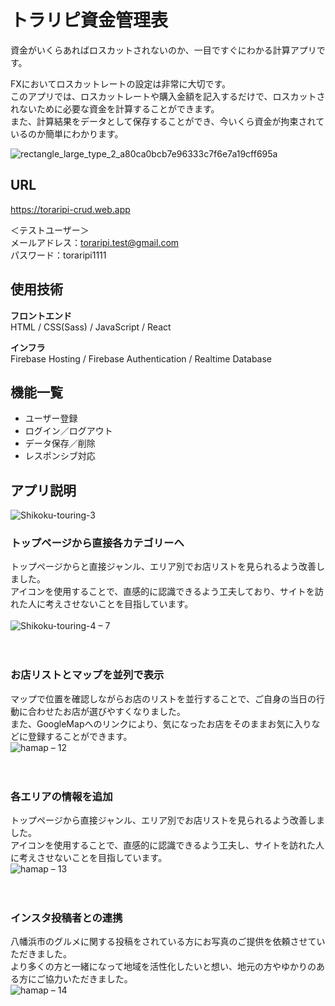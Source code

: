 # トラリピ資金管理表

資金がいくらあればロスカットされないのか、一目ですぐにわかる計算アプリです。

FXにおいてロスカットレートの設定は非常に大切です。  
このアプリでは、ロスカットレートや購入金額を記入するだけで、ロスカットされないために必要な資金を計算することができます。  
また、計算結果をデータとして保存することができ、今いくら資金が拘束されているのか簡単にわかります。

![rectangle_large_type_2_a80ca0bcb7e96333c7f6e7a19cff695a](https://user-images.githubusercontent.com/70832534/103057274-61c29680-45e2-11eb-8594-1b05ff24b7b3.jpg)

## URL

<https://toraripi-crud.web.app>

＜テストユーザー＞  
メールアドレス：toraripi.test@gmail.com  
パスワード：toraripi1111  

## 使用技術
<strong>フロントエンド</strong>  
HTML / CSS(Sass) / JavaScript / React 

<strong>インフラ</strong>  
Firebase Hosting / Firebase Authentication / Realtime Database
</br>

## 機能一覧

* ユーザー登録
* ログイン／ログアウト
* データ保存／削除
* レスポンシブ対応

## アプリ説明

![Shikoku-touring-3](https://user-images.githubusercontent.com/70832534/102888426-1dc57980-449c-11eb-8112-de707890f6a9.png)

### トップページから直接各カテゴリーへ
トップページからと直接ジャンル、エリア別でお店リストを見られるよう改善しました。  
アイコンを使用することで、直感的に認識できるよう工夫しており、サイトを訪れた人に考えさせないことを目指しています。  
</br>
![Shikoku-touring-4 – 7](https://user-images.githubusercontent.com/70832534/103169442-f6e1bb80-487e-11eb-9f8a-898b61ed2067.jpg)  
</br>
</br>
### お店リストとマップを並列で表示
マップで位置を確認しながらお店のリストを並行することで、ご自身の当日の行動に合わせたお店が選びやすくなりました。  
また、GoogleMapへのリンクにより、気になったお店をそのままお気に入りなどに登録することができます。
</br>
![hamap – 12](https://user-images.githubusercontent.com/70832534/103165294-2ed60800-4859-11eb-8f2a-26a1e6d45d76.jpg)  
</br>
</br>
### 各エリアの情報を追加
トップページから直接ジャンル、エリア別でお店リストを見られるよう改善しました。  
アイコンを使用することで、直感的に認識できるよう工夫し、サイトを訪れた人に考えさせないことを目指しています。
</br>
![hamap – 13](https://user-images.githubusercontent.com/70832534/103165295-2f6e9e80-4859-11eb-9544-57b0d0bf1289.jpg)  
</br>
</br>
### インスタ投稿者との連携
八幡浜市のグルメに関する投稿をされている方にお写真のご提供を依頼させていただきました。  
より多くの方と一緒になって地域を活性化したいと想い、地元の方やゆかりのある方にご協力いただきました。
</br>
![hamap – 14](https://user-images.githubusercontent.com/70832534/103165715-7d39d580-485e-11eb-8174-e17c5d15d375.jpg)

